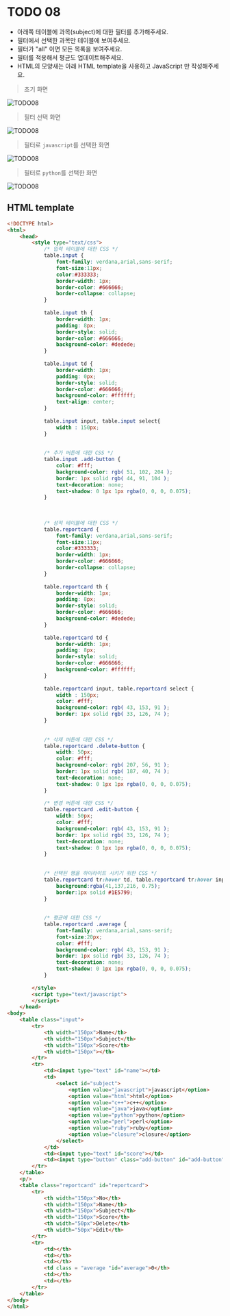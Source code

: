 ﻿TODO 08
========

* 아래쪽 테이블에 과목(subject)에 대한 필터를 추가해주세요.
* 필터에서 선택한 과목만 테이블에 보여주세요.
* 필터가 "all" 이면 모든 목록을 보여주세요.
* 필터를 적용해서 평균도 업데이트해주세요.
* HTML의 모양새는 아래 HTML template을 사용하고 JavaScript 만 작성해주세요.


> 초기 화면

![TODO08](https://github.com/lightsh/jsstudy/blob/master/javascript/03/todo/images/todo_08.png)


> 필터 선택 화면

![TODO08](https://github.com/lightsh/jsstudy/blob/master/javascript/03/todo/images/todo_08_filter.png)


> 필터로 `javascript`를 선택한 화면

![TODO08](https://github.com/lightsh/jsstudy/blob/master/javascript/03/todo/images/todo_08_filter_javascript.png)


> 필터로 `python`를 선택한 화면

![TODO08](https://github.com/lightsh/jsstudy/blob/master/javascript/03/todo/images/todo_08_filter_python.png)

## HTML template

```html
<!DOCTYPE html> 
<html>
	<head>
		<style type="text/css">
			/* 입력 테이블에 대한 CSS */
			table.input {
				font-family: verdana,arial,sans-serif;
				font-size:11px;
				color:#333333;
				border-width: 1px;
				border-color: #666666;
				border-collapse: collapse;				
			}
			
			table.input th {
				border-width: 1px;
				padding: 8px;
				border-style: solid;
				border-color: #666666;
				background-color: #dedede;				
			}
			
			table.input td {
				border-width: 1px;
				padding: 0px;
				border-style: solid;
				border-color: #666666;
				background-color: #ffffff;
				text-align: center;
			}	
			
			table.input input, table.input select{
				width : 150px;
			}	
		
			
			/* 추가 버튼에 대한 CSS */
			table.input .add-button {
				color: #fff;
				background-color: rgb( 51, 102, 204 );
				border: 1px solid rgb( 44, 91, 104 );	
				text-decoration: none;
				text-shadow: 0 1px 1px rgba(0, 0, 0, 0.075);				
			}
			
			
			
			/* 성적 테이블에 대한 CSS */
			table.reportcard {
				font-family: verdana,arial,sans-serif;
				font-size:11px;
				color:#333333;
				border-width: 1px;
				border-color: #666666;
				border-collapse: collapse;				
			}
			
			table.reportcard th {
				border-width: 1px;
				padding: 8px;
				border-style: solid;
				border-color: #666666;
				background-color: #dedede;				
			}
			
			table.reportcard td {
				border-width: 1px;
				padding: 8px;
				border-style: solid;
				border-color: #666666;
				background-color: #ffffff;
			}
			
			table.reportcard input, table.reportcard select {
				width : 150px;
				color: #fff;
				background-color: rgb( 43, 153, 91 );
				border: 1px solid rgb( 33, 126, 74 );				
			}	
			
			
			/* 삭제 버튼에 대한 CSS */
			table.reportcard .delete-button {
				width: 50px;
				color: #fff;
				background-color: rgb( 207, 56, 91 );
				border: 1px solid rgb( 187, 40, 74 );
				text-decoration: none;
				text-shadow: 0 1px 1px rgba(0, 0, 0, 0.075);				
			}			
				
			/* 변경 버튼에 대한 CSS */
			table.reportcard .edit-button {
				width: 50px;
				color: #fff;
				background-color: rgb( 43, 153, 91 );
				border: 1px solid rgb( 33, 126, 74 );
				text-decoration: none;
				text-shadow: 0 1px 1px rgba(0, 0, 0, 0.075);				
			}	
			
			
			/* 선택된 행을 하이라이트 시키기 위한 CSS */
			table.reportcard tr:hover td, table.reportcard tr:hover input, table.reportcard tr:hover select{
				background:rgba(41,137,216, 0.75);
				border:1px solid #1E5799;
			}
		
			
			/* 평균에 대한 CSS */
			table.reportcard .average {
				font-family: verdana,arial,sans-serif;
				font-size:20px;
				color: #fff;
				background-color: rgb( 43, 153, 91 );
				border: 1px solid rgb( 33, 126, 74 );
				text-decoration: none;
				text-shadow: 0 1px 1px rgba(0, 0, 0, 0.075);				
			}			
			
		</style>
		<script type="text/javascript">
		</script>
	</head>
<body>               
	<table class="input">
		<tr> 
			<th width="150px">Name</th>
			<th width="150px">Subject</th>
			<th width="150px">Score</th>
			<th width="150px"></th>
		</tr>
		<tr> 
			<td><input type="text" id="name"></td>
			<td>
				<select id="subject">
					<option value="javascript">javascript</option>
					<option value="html">html</option>
					<option value="c++">c++</option>
					<option value="java">java</option>
					<option value="python">python</option>
					<option value="perl">perl</option>
					<option value="ruby">ruby</option>
					<option value="closure">closure</option>
				</select>
			</td>
			<td><input type="text" id="score"></td>
			<td><input type="button" class="add-button" id="add-button" value="add"></td>
		</tr>		
	</table> 
	<p/>
	<table class="reportcard" id="reportcard">
		<tr> 
			<th width="150px">No</th>
			<th width="150px">Name</th>
			<th width="150px">Subject</th>
			<th width="150px">Score</th>
			<th width="50px">Delete</th>
			<th width="50px">Edit</th>
		</tr>	
		<tr> 
			<td></th>
			<td></th>
			<td></th>
			<td class = "average "id="average">0</th>
			<td></th>
			<td></th>
		</tr>		
	</table>  
</body>
</html>
```




